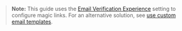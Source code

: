 > **Note:** This guide uses the [Email Verification Experience](/docs/guides/email-magic-links-overview/nodeexpress/main/#use-the-email-verification-experience) setting to configure magic links. For an alternative solution, see [use custom email templates](/docs/guides/email-magic-links-overview/nodeexpress/main/#use-custom-email-templates).